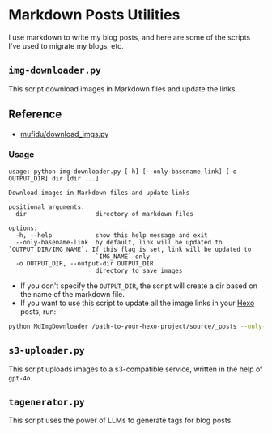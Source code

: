# Markdown Posts Utilities

I use markdown to write my blog posts, and here are some of the scripts I've used to migrate my blogs, etc.

## `img-downloader.py`

This script download images in Markdown files and update the links.

## Reference

- [mufidu/download_imgs.py](https://gist.github.com/mufidu/f7b795f844f1ee4dc78e55123d5a398b)

### Usage

```text
usage: python img-downloader.py [-h] [--only-basename-link] [-o OUTPUT_DIR] dir [dir ...]

Download images in Markdown files and update links

positional arguments:
  dir                   directory of markdown files

options:
  -h, --help            show this help message and exit
  --only-basename-link  by default, link will be updated to `OUTPUT_DIR/IMG_NAME`. If this flag is set, link will be updated to
                        `IMG_NAME` only
  -o OUTPUT_DIR, --output-dir OUTPUT_DIR
                        directory to save images
```

- If you don't specify the `OUTPUT_DIR`, the script will create a dir based on the name of the markdown file.
- If you want to use this script to update all the image links in your [Hexo](https://hexo.io) posts, run:

```bash
python MdImgDownloader /path-to-your-hexo-project/source/_posts --only-basename-link
```

## `s3-uploader.py`

This script uploads images to a s3-compatible service, written in the help of `gpt-4o`.

## `tagenerator.py`

This script uses the power of LLMs to generate tags for blog posts.
